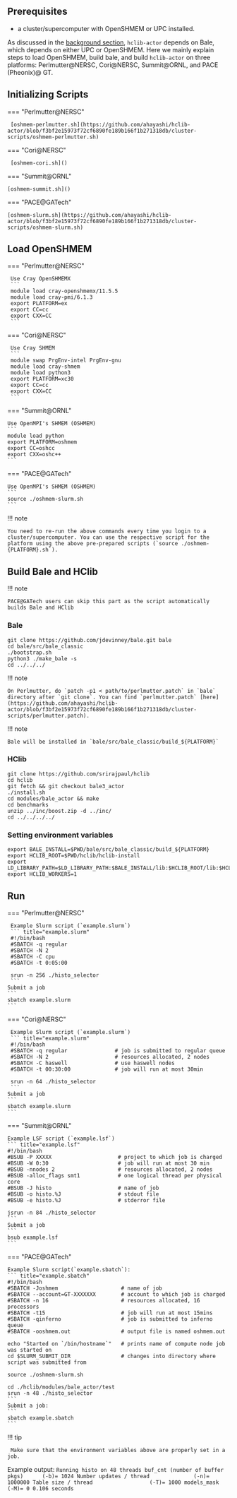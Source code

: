 ## Prerequisites

* a cluster/supercomputer with OpenSHMEM or UPC installed.

As discussed in the [background section](../background/bale.md), `hclib-actor` depends on Bale, which depends on either UPC or OpenSHMEM. Here we mainly explain steps to load OpenSHMEM, build bale, and build `hclib-actor` on three platforms: Perlmutter@NERSC, Cori@NERSC, Summit@ORNL, and PACE (Pheonix)@ GT.

## Initializing Scripts  

=== "Perlmutter@NERSC"

     [oshmem-perlmutter.sh](https://github.com/ahayashi/hclib-actor/blob/f3bf2e15973f72cf6890fe189b166f1b271318db/cluster-scripts/oshmem-perlmutter.sh)

=== "Cori@NERSC"

     [oshmem-cori.sh]()

=== "Summit@ORNL"

    [oshmem-summit.sh]()

=== "PACE@GATech"

    [oshmem-slurm.sh](https://github.com/ahayashi/hclib-actor/blob/f3bf2e15973f72cf6890fe189b166f1b271318db/cluster-scripts/oshmem-slurm.sh)


## Load OpenSHMEM  

=== "Perlmutter@NERSC"

     Use Cray OpenSHMEMX
     ```
     module load cray-openshmemx/11.5.5
     module load cray-pmi/6.1.3
     export PLATFORM=ex
     export CC=cc
     export CXX=CC
     ```

=== "Cori@NERSC"

     Use Cray SHMEM
     ```
     module swap PrgEnv-intel PrgEnv-gnu
     module load cray-shmem 
     module load python3
     export PLATFORM=xc30
     export CC=cc
     export CXX=CC
     ```

=== "Summit@ORNL"

    Use OpenMPI's SHMEM (OSHMEM)
    ```
    module load python
    export PLATFORM=oshmem
    export CC=oshcc
    export CXX=oshc++
    ```

=== "PACE@GATech"

    Use OpenMPI's SHMEM (OSHMEM)
    ```
    source ./oshmem-slurm.sh
    ```

!!! note

    You need to re-run the above commands every time you login to a cluster/supercomputer. You can use the respective script for the platform using the above pre-prepared scripts (`source ./oshmem-{PLATFORM}.sh`).


## Build Bale and HClib

!!! note

    PACE@GATech users can skip this part as the script automatically builds Bale and HClib

### Bale

```
git clone https://github.com/jdevinney/bale.git bale
cd bale/src/bale_classic
./bootstrap.sh
python3 ./make_bale -s
cd ../../../
```

!!! note

    On Perlmutter, do `patch -p1 < path/to/perlmutter.patch` in `bale` directory after `git clone`. You can find `perlmutter.patch` [here](https://github.com/ahayashi/hclib-actor/blob/f3bf2e15973f72cf6890fe189b166f1b271318db/cluster-scripts/perlmutter.patch).


!!! note
  
    Bale will be installed in `bale/src/bale_classic/build_${PLATFORM}`
    

### HClib

```
git clone https://github.com/srirajpaul/hclib
cd hclib
git fetch && git checkout bale3_actor
./install.sh
cd modules/bale_actor && make
cd benchmarks
unzip ../inc/boost.zip -d ../inc/
cd ../../../../
```

### Setting environment variables
```
export BALE_INSTALL=$PWD/bale/src/bale_classic/build_${PLATFORM}
export HCLIB_ROOT=$PWD/hclib/hclib-install
export LD_LIBRARY_PATH=$LD_LIBRARY_PATH:$BALE_INSTALL/lib:$HCLIB_ROOT/lib:$HCLIB_ROOT/../modules/bale_actor/lib
export HCLIB_WORKERS=1
```

## Run

=== "Perlmutter@NERSC"

     Example Slurm script (`example.slurm`)
     ``` title="example.slurm"
     #!/bin/bash
     #SBATCH -q regular
     #SBATCH -N 2
     #SBATCH -C cpu
     #SBATCH -t 0:05:00

     srun -n 256 ./histo_selector
     ```
    Submit a job
    ```
    sbatch example.slurm
    ```

=== "Cori@NERSC"

     Example Slurm script (`example.slurm`)
     ``` title="example.slurm"
     #!/bin/bash
     #SBATCH -q regular               # job is submitted to regular queue
     #SBATCH -N 2                     # resources allocated, 2 nodes
     #SBATCH -C haswell               # use haswell nodes
     #SBATCH -t 00:30:00              # job will run at most 30min
     
     srun -n 64 ./histo_selector
     ```
    Submit a job
    ```
    sbatch example.slurm
    ```

=== "Summit@ORNL"
   
    Example LSF script (`example.lsf`)
    ``` title="example.lsf"
    #!/bin/bash
    #BSUB -P XXXXX                     # project to which job is charged
    #BSUB -W 0:30                      # job will run at most 30 min
    #BSUB -nnodes 2                    # resources allocated, 2 nodes
    #BSUB -alloc_flags smt1            # one logical thread per physical core
    #BSUB -J histo                     # name of job
    #BSUB -o histo.%J                  # stdout file
    #BSUB -e histo.%J                  # stderror file

    jsrun -n 84 ./histo_selector
    ```
    Submit a job
    ```
    bsub example.lsf
    ```

=== "PACE@GATech"

    Example Slurm script(`example.sbatch`):
    ``` title="example.sbatch"
    #!/bin/bash
    #SBATCH -Joshmem                    # name of job
    #SBATCH --account=GT-XXXXXXX        # account to which job is charged
    #SBATCH -n 16                       # resources allocated, 16 processors
    #SBATCH -t15                        # job will run at most 15mins
    #SBATCH -qinferno                   # job is submitted to inferno queue
    #SBATCH -ooshmem.out                # output file is named oshmem.out      

    echo "Started on `/bin/hostname`"   # prints name of compute node job was started on
    cd $SLURM_SUBMIT_DIR                # changes into directory where script was submitted from

    source ./oshmem-slurm.sh

    cd ./hclib/modules/bale_actor/test
    srun -n 48 ./histo_selector
    ```
    Submit a job:
    ```
    sbatch example.sbatch
    ```

!!! tip

     Make sure that the environment variables above are properly set in a job.
     

Example output:
    ```
    Running histo on 48 threads
    buf_cnt (number of buffer pkgs)      (-b)= 1024
    Number updates / thread              (-n)= 1000000
    Table size / thread                  (-T)= 1000
    models_mask                          (-M)= 0
       0.106 seconds
    ```
    

